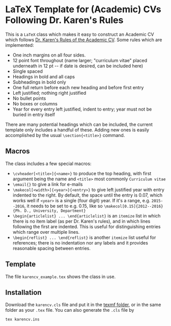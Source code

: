 # LaTeX Template for (Academic) CVs Following Dr. Karen's Rules

This is a `LaTeX` class which makes it easy to construct an Academic CV which follows [Dr. Karen's Rules of the Academic CV](https://theprofessorisin.com/2016/08/19/dr-karens-rules-of-the-academic-cv/). Some rules which are implemented:

- One inch margins on all four sides.
- 12 point font throughout (name larger; "curriculum vitae" placed underneath in 12 pt -- if date is desired, can be included here)
- Single spaced
- Headings in bold and all caps
- Subheadings in bold only
- One full return before each new heading and before first entry
- Left justified; nothing right justified
- No bullet points
- No boxes or columns
- Year for every entry left justified, indent to entry; year must not be buried in entry itself

There are many potential headings which can be included, the current template only includes a handful of these. Adding new ones is easily accomplished by the usual `\section{<title>}` command. 

## Macros
The class includes a few special macros:

- `\cvheader[<title>]{<name>}` to produce the top heading, with first argument being the name and `<title>` most commonly `Curriculum vitae`
- `\email{}` to give a link for e-mails
- `\makecol[<width>]{<year>}{<entry>}` to give left justified year with entry indented to the right. By default, the space until the entry is 0.07, which works well if `<year>` is a single (four digit) year. If it's a range, e.g. `2015--2016`, it needs to be set to e.g. 0.15, like so `\makecol[0.15]{2012--2016}{Ph. D., University, Department}`
- `\begin{articlelist} ... \end{articlelist}` is an `itemize` list in which there is no item label (as per Dr. Karen's rules), and in which lines following the first are indented. This is useful for distinguishing entries which range over multiple lines.
- `\begin{reflist} ... \end{reflist}` is another `itemize` list useful for references; there is no indentation nor any labels and it provides reasonable spacing between entries.

## Template
The file `karencv_example.tex` shows the class in use.

## Installation
Download the `karencv.cls` file and put it in the [texmf folder](https://tex.stackexchange.com/questions/1137/where-do-i-place-my-own-sty-or-cls-files-to-make-them-available-to-all-my-te), or in the same folder as your `.tex` file. You can also generate the `.cls` file by

```
tex karencv.ins
```